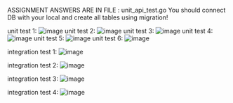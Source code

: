 ASSIGNMENT ANSWERS ARE IN FILE : unit_api_test.go
You should connect DB with your local and create all tables using migration!

unit test 1:
![image](https://github.com/MakyKari/A3_SE2201_AISULTAN_TABULDIN./assets/119777671/193998d6-2865-4925-88b0-26f8dc16f068)
unit test 2:
![image](https://github.com/MakyKari/A3_SE2201_AISULTAN_TABULDIN./assets/119777671/a9627e70-5aca-433c-90c8-3ce194e671f7)
unit test 3:
![image](https://github.com/MakyKari/A3_SE2201_AISULTAN_TABULDIN./assets/119777671/5f3f7125-3514-42b0-bd1e-52cff18a02bf)
unit test 4:
![image](https://github.com/MakyKari/A3_SE2201_AISULTAN_TABULDIN./assets/119777671/c6c06915-c783-49c0-ab6f-e5dababa3fa3)
unit test 5:
![image](https://github.com/MakyKari/A3_SE2201_AISULTAN_TABULDIN./assets/119777671/84dea344-a698-4173-b8ad-a7cf24d1b4ea)
unit test 6:
![image](https://github.com/MakyKari/A3_SE2201_AISULTAN_TABULDIN./assets/119777671/2865d594-9621-4cd7-813e-29207db4bcb2)

integration test 1:
![image](https://github.com/MakyKari/A3_SE2201_AISULTAN_TABULDIN./assets/119777671/b1254025-2a55-452c-ba32-16ae9a0d56d1)

integration test 2:
![image](https://github.com/MakyKari/A3_SE2201_AISULTAN_TABULDIN./assets/119777671/88667c79-9f2e-4623-ba41-d049d3775be5)

integration test 3:
![image](https://github.com/MakyKari/A3_SE2201_AISULTAN_TABULDIN./assets/119777671/f2eaa4c4-3979-4f2a-aeca-15d3c0e8303b)

integration test 4:
![image](https://github.com/MakyKari/A3_SE2201_AISULTAN_TABULDIN./assets/119777671/efb56e7a-182f-4a2a-abb3-0e0eafa09034)
